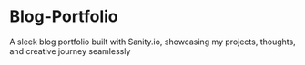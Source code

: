 # Blog-Portfolio
A sleek blog portfolio built with Sanity.io, showcasing my projects, thoughts, and creative journey seamlessly
